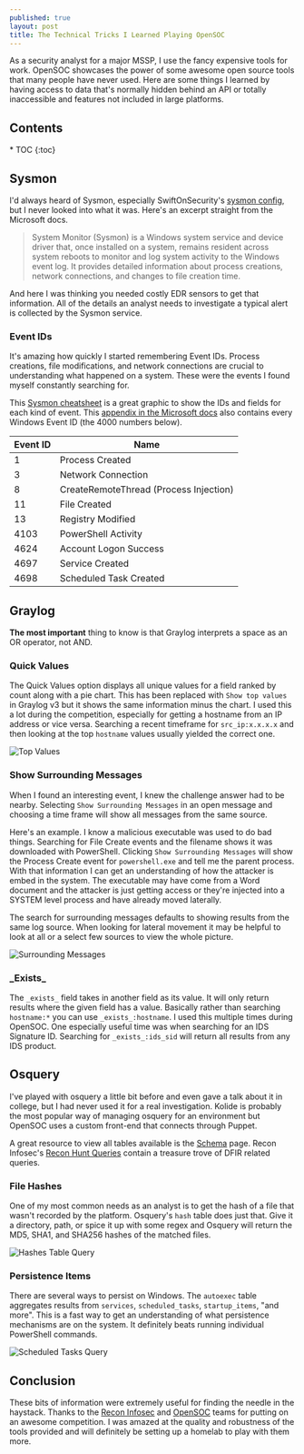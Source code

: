 ```yaml
---
published: true
layout: post
title: The Technical Tricks I Learned Playing OpenSOC
---
```


As a security analyst for a major MSSP, I use the fancy expensive tools for work. OpenSOC showcases the power of some awesome open source tools that many people have never used. Here are some things I learned by having access to data that's normally hidden behind an API or totally inaccessible and features not included in large platforms.


<h2>Contents</h2>
* TOC
{:toc}

## Sysmon

I'd always heard of Sysmon, especially SwiftOnSecurity's [sysmon config](https://github.com/SwiftOnSecurity/sysmon-config), but I never looked into what it was. Here's an excerpt straight from the Microsoft docs.

> System Monitor (Sysmon) is a Windows system service and device driver that, once installed on a system, remains resident across system reboots to monitor and log system activity to the Windows event log. It provides detailed information about process creations, network connections, and changes to file creation time.

And here I was thinking you needed costly EDR sensors to get that information. All of the details an analyst needs to investigate a typical alert is collected by the Sysmon service. 

### Event IDs

It's amazing how quickly I started remembering Event IDs. Process creations, file modifications, and network connections are crucial to understanding what happened on a system. These were the events I found myself constantly searching for.

This [Sysmon cheatsheet](https://github.com/olafhartong/sysmon-cheatsheet) is a great graphic to show the IDs and fields for each kind of event. This [appendix in the Microsoft docs](https://docs.microsoft.com/en-us/windows-server/identity/ad-ds/plan/appendix-l--events-to-monitor) also contains every Windows Event ID (the 4000 numbers below).

| Event ID   | Name                                   |
|------|----------------------------------------|
| 1    | Process Created                        |
| 3    | Network Connection                     |
| 8    | CreateRemoteThread (Process Injection) |
| 11   | File Created                           |
| 13   | Registry Modified                      |
| 4103 | PowerShell Activity                    |
| 4624 | Account Logon Success                  |
| 4697 | Service Created                        |
| 4698 | Scheduled Task Created                 |

## Graylog

**The most important** thing to know is that Graylog interprets a space as an OR operator, not AND. 

### Quick Values

The Quick Values option displays all unique values for a field ranked by count along with a pie chart. This has been replaced with `Show top values` in Graylog v3 but it shows the same information minus the chart. I used this a lot during the competition, especially for getting a hostname from an IP address or vice versa. Searching a recent timeframe for `src_ip:x.x.x.x` and then looking at the top `hostname` values usually yielded the correct one.

![Top Values]({{site.baseurl}}/images/Technical-Tricks-OpenSOC/top-values.png)

### Show Surrounding Messages

When I found an interesting event, I knew the challenge answer had to be nearby. Selecting `Show Surrounding Messages` in an open message and choosing a time frame will show all messages from the same source.

Here's an example. I know a malicious executable was used to do bad things. Searching for File Create events and the filename shows it was downloaded with PowerShell. Clicking `Show Surrounding Messages`  will show the Process Create event for `powershell.exe` and tell me the parent process. With that information I can get an understanding of how the attacker is embed in the system. The executable may have come from a Word document and the attacker is just getting access or they're injected into a SYSTEM level process and have already moved laterally.

The search for surrounding messages defaults to showing results from the same log source. When looking for lateral movement it may be helpful to look at all or a select few sources to view the whole picture.

![Surrounding Messages]({{site.baseurl}}/images/Technical-Tricks-OpenSOC/surrounding-messages.png)

### \_Exists_

The `_exists_` field takes in another field as its value. It will only return results where the given field has a value. Basically rather than searching `hostname:*` you can use `_exists_:hostname`. I used this multiple times during OpenSOC. One especially useful time was when searching for an IDS Signature ID. Searching for `_exists_:ids_sid` will return all results from any IDS product.

## Osquery

I've played with osquery a little bit before and even gave a talk about it in college, but I had never used it for a real investigation. Kolide is probably the most popular way of managing osquery for an environment but OpenSOC uses a custom front-end that connects through Puppet.

A great resource to view all tables available is the [Schema](https://osquery.io/schema) page. Recon Infosec's [Recon Hunt Queries](https://rhq.reconinfosec.com) contain a treasure trove of DFIR related queries.

### File Hashes

One of my most common needs as an analyst is to get the hash of a file that wasn't recorded by the platform. Osquery's `hash` table does just that. Give it a directory, path, or spice it up with some regex and Osquery will return the MD5, SHA1, and SHA256 hashes of the matched files.

![Hashes Table Query]({{site.baseurl}}/images/Technical-Tricks-OpenSOC/hashes.png)

### Persistence Items

There are several ways to persist on Windows. The `autoexec` table aggregates results from `services`, `scheduled_tasks`, `startup_items`, "and more". This is a fast way to get an understanding of what persistence mechanisms are on the system. It definitely beats running individual PowerShell commands.

![Scheduled Tasks Query]({{site.baseurl}}/images/Technical-Tricks-OpenSOC/scheduled-tasks.png)

## Conclusion

These bits of information were extremely useful for finding the needle in the haystack. Thanks to the [Recon Infosec](https://twitter.com/recon_infosec) and [OpenSOC](https://opensoc.io) teams for putting on an awesome competition. I was amazed at the quality and robustness of the tools provided and will definitely be setting up a homelab to play with them more.